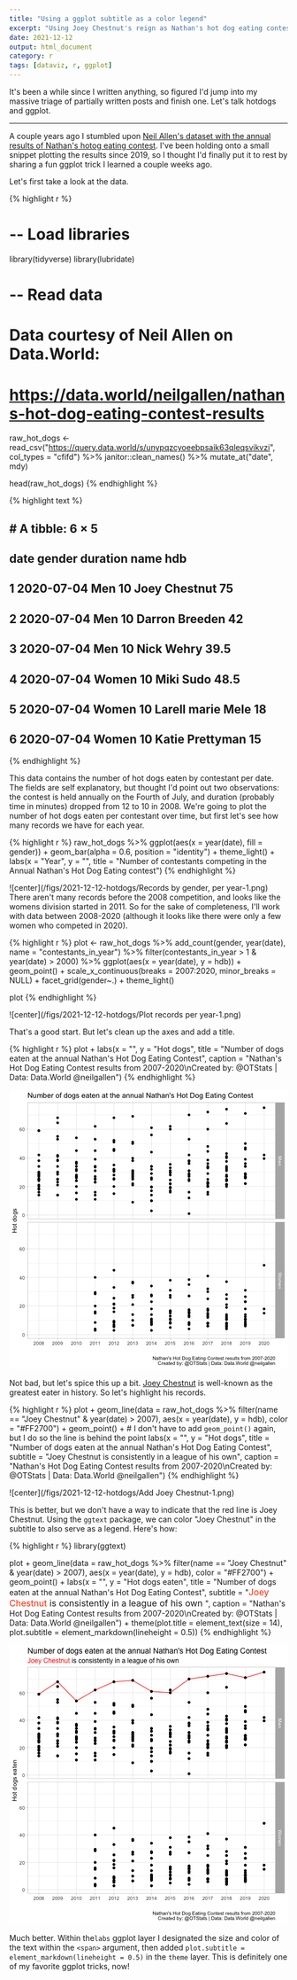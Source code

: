 ```yaml
---
title: "Using a ggplot subtitle as a color legend"
excerpt: "Using Joey Chestnut's reign as Nathan's hot dog eating contest as an example for adding color to a ggplot title or subtitle."
date: 2021-12-12
output: html_document
category: r
tags: [dataviz, r, ggplot]
---
```

  
It's been a while since I written anything, so figured I'd jump into my massive triage of partially written posts and finish one. Let's talk hotdogs and ggplot.

***
  


A couple years ago I stumbled upon [Neil Allen's dataset with the annual results of Nathan's hotog eating contest](https://data.world/neilgallen/nathans-hot-dog-eating-contest-results). I've been holding onto a small snippet plotting the results since 2019, so I thought I'd finally put it to rest by sharing a fun ggplot trick I learned a couple weeks ago.

Let's first take a look at the data. 

{% highlight r %}
# -- Load libraries
library(tidyverse)
library(lubridate)

# -- Read data
# Data courtesy of Neil Allen on Data.World:
# https://data.world/neilgallen/nathans-hot-dog-eating-contest-results
raw_hot_dogs <- read_csv("https://query.data.world/s/unypqzcyoeebpsaik63qleqsvikvzi", 
                         col_types = "cfifd") %>% 
  janitor::clean_names() %>% 
  mutate_at("date", mdy)

head(raw_hot_dogs)
{% endhighlight %}



{% highlight text %}
## # A tibble: 6 × 5
##   date       gender duration name                hdb
##   <date>     <fct>     <int> <fct>             <dbl>
## 1 2020-07-04 Men          10 Joey Chestnut      75  
## 2 2020-07-04 Men          10 Darron Breeden     42  
## 3 2020-07-04 Men          10 Nick Wehry         39.5
## 4 2020-07-04 Women        10 Miki Sudo          48.5
## 5 2020-07-04 Women        10 Larell marie Mele  18  
## 6 2020-07-04 Women        10 Katie Prettyman    15
{% endhighlight %}

This data contains the number of hot dogs eaten by contestant per date. The fields are self explanatory, but thought I'd point out two observations: the contest is held annually on the Fourth of July, and duration (probably time in minutes) dropped from 12 to 10 in 2008. We're going to plot the number of hot dogs eaten per contestant over time, but first let's see how many records we have for each year.


{% highlight r %}
raw_hot_dogs %>% 
  ggplot(aes(x = year(date), 
             fill = gender)) + 
  geom_bar(alpha = 0.6, position = "identity") + 
  theme_light() + 
  labs(x = "Year", 
       y = "", 
       title = "Number of contestants competing in the Annual Nathan's Hot Dog Eating contest")
{% endhighlight %}

![center](/figs/2021-12-12-hotdogs/Records by gender, per year-1.png)
There aren't many records before the 2008 competition, and looks like the womens division started in 2011. So for the sake of completeness, I'll work with data between 2008-2020 (although it looks like there were only a few women who competed in 2020).



{% highlight r %}
plot <- raw_hot_dogs %>% 
  add_count(gender, year(date), name = "contestants_in_year") %>% 
  filter(contestants_in_year > 1 & year(date) > 2000) %>% 
  ggplot(aes(x = year(date), 
             y = hdb)) + 
  geom_point() + 
  scale_x_continuous(breaks = 2007:2020, minor_breaks = NULL) + 
  facet_grid(gender~.) + 
  theme_light()

plot
{% endhighlight %}

![center](/figs/2021-12-12-hotdogs/Plot records per year-1.png)

That's a good start. But let's clean up the axes and add a title.



{% highlight r %}
plot + 
  labs(x = "", 
       y = "Hot dogs", 
       title = "Number of dogs eaten at the annual Nathan's Hot Dog Eating Contest", 
       caption = "Nathan's Hot Dog Eating Contest results from 2007-2020\nCreated by: @OTStats | Data: Data.World @neilgallen")
{% endhighlight %}

![center](/figs/2021-12-12-hotdogs/unnamed-chunk-13-1.png)

Not bad, but let's spice this up a bit. [Joey Chestnut](https://majorleagueeating.com/eaters/106) is well-known as the greatest eater in history. So let's highlight his records.



{% highlight r %}
plot + 
  geom_line(data = raw_hot_dogs %>% 
              filter(name == "Joey Chestnut" & year(date) > 2007), 
            aes(x = year(date), 
                y = hdb), color = "#FF2700") + 
  geom_point() +  # I don't have to add `geom_point()` again, but I do so the line is behind the point
    labs(x = "", 
       y = "Hot dogs", 
       title = "Number of dogs eaten at the annual Nathan's Hot Dog Eating Contest", 
       subtitle = "Joey Chestnut is consistently in a league of his own", 
       caption = "Nathan's Hot Dog Eating Contest results from 2007-2020\nCreated by: @OTStats | Data: Data.World @neilgallen")
{% endhighlight %}

![center](/figs/2021-12-12-hotdogs/Add Joey Chestnut-1.png)

This is better, but we don't have a way to indicate that the red line is Joey Chestnut. Using the `ggtext` package, we can color "Joey Chestnut" in the subtitle to also serve as a legend. Here's how:


{% highlight r %}
library(ggtext)

plot + 
  geom_line(data = raw_hot_dogs %>% 
              filter(name == "Joey Chestnut" & year(date) > 2007), 
            aes(x = year(date), 
                y = hdb), color = "#FF2700") + 
  geom_point() +
  labs(x = "", 
       y = "Hot dogs eaten", 
       title = "Number of dogs eaten at the annual Nathan's Hot Dog Eating Contest", 
       subtitle = "<span style='font-size:12pt'><span style='color:#FF2700;'>Joey Chestnut</span> 
       is consistently in a league of his own
       </span>", 
       caption = "Nathan's Hot Dog Eating Contest results from 2007-2020\nCreated by: @OTStats | Data: Data.World @neilgallen") + 
  theme(plot.title = element_text(size = 14), 
        plot.subtitle = element_markdown(lineheight = 0.5))
{% endhighlight %}

![center](/figs/2021-12-12-hotdogs/unnamed-chunk-14-1.png)

Much better. Within the`labs` ggplot layer I designated the size and color of the text within the `<span>` argument, then added `plot.subtitle = element_markdown(lineheight = 0.5)` in the `theme` layer. This is definitely one of my favorite ggplot tricks, now!

